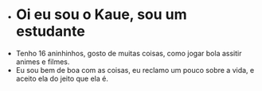 - # Oi eu sou o Kaue, sou um estudante
- Tenho 16 aninhinhos, gosto de muitas coisas, como jogar bola assitir animes e filmes.
- Eu sou bem de boa com as coisas, eu reclamo um pouco sobre a vida, e aceito ela do jeito que ela é.

<!---
Kaue123a/Kaue123a is a ✨ special ✨ repository because its `README.md` (this file) appears on your GitHub profile.
You can click the Preview link to take a look at your changes.
--->
